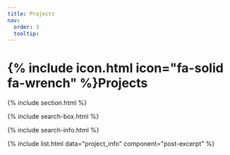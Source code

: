 ```yaml
---
title: Projects
nav:
  order: 3
  tooltip: 
---
```


# {% include icon.html icon="fa-solid fa-wrench" %}Projects

<!-- Add content here -->

<!-- {% include tags.html tags="publication, resource, website" %} -->

{% include section.html %}

{% include search-box.html %}

<!-- {% include tags.html tags=site.tags %} -->

{% include search-info.html %}

{% include list.html data="project_info" component="post-excerpt" %}